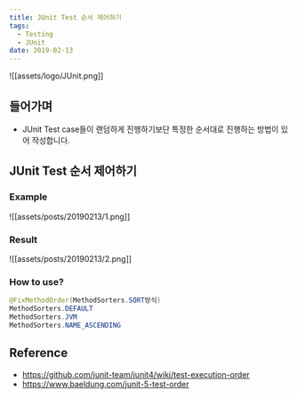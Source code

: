 ```yaml
---
title: JUnit Test 순서 제어하기
tags:
  - Testing
  - JUnit
date: 2019-02-13
---
```



![[assets/logo/JUnit.png]]


## 들어가며
- JUnit Test case들이 랜덤하게 진행하기보단 특정한 순서대로 진행하는 방법이 있어 작성합니다.



## JUnit Test 순서 제어하기

### Example
![[assets/posts/20190213/1.png]]

### Result
![[assets/posts/20190213/2.png]]

### How to use?
```java
@FixMethodOrder(MethodSorters.SORT방식)
MethodSorters.DEFAULT
MethodSorters.JVM
MethodSorters.NAME_ASCENDING
```

## Reference
- <https://github.com/junit-team/junit4/wiki/test-execution-order>
- <https://www.baeldung.com/junit-5-test-order>